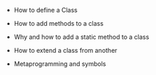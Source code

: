 - How to define a Class

- How to add methods to a class

- Why and how to add a static method to a class

- How to extend a class from another

- Metaprogramming and symbols
